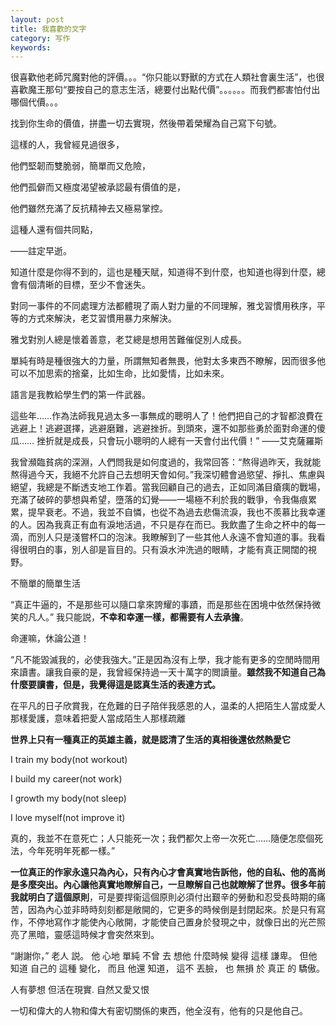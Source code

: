 ```yaml
---
layout: post
title: 我喜歡的文字
category: 写作
keywords:
---
```


很喜歡他老師咒魔對他的評價。。。“你只能以野獸的方式在人類社會裏生活”，也很喜歡魔王那句“要按自己的意志生活，總要付出點代價”。。。。。。而我們都害怕付出哪個代價。。。

找到你生命的價值，拼盡一切去實現，然後帶着榮耀為自己寫下句號。

這樣的人，我曾經見過很多，

他們堅韌而雙脆弱，簡單而又危險，

他們孤僻而又極度渴望被承認最有價值的是，

他們雖然充滿了反抗精神去又極易掌控。

這種人還有個共同點，

——註定早逝。

知道什麼是你得不到的，這也是種天賦，知道得不到什麼，也知道也得到什麼，總會有個清晰的目標，至少不會迷失。

對同一事件的不同處理方法都體現了兩人對力量的不同理解，雅戈習慣用秩序，平等的方式來解決，老艾習慣用暴力來解決。

雅戈對別人總是懷着善意，老艾總是想用苦難催促別人成長。

單純有時是種很強大的力量，所謂無知者無畏，他對太多東西不瞭解，因而很多他可以不加思索的捨棄，比如生命，比如愛情，比如未來。

語言是我教給學生們的第一件武器。

這些年……作為法師我見過太多一事無成的聰明人了！他們把自己的才智都浪費在逃避上！逃避選擇，逃避磨難，逃避挫折。到頭來，還不如那些勇於面對命運的傻瓜……
挫折就是成長，只會玩小聰明的人總有一天會付出代價！”
——艾克薩羅斯

我曾瀕臨貧病的深淵，人們問我是如何度過的，我常回答：“熬得過昨天，我就能熬得過今天，我絕不允許自己去想明天會如何。”我深切體會過慾望、掙扎、焦慮與絕望，我總是不斷透支地工作着。當我回顧自己的過去，正如同滿目瘡痍的戰場，充滿了破碎的夢想與希望，墮落的幻覺——一場極不利於我的戰爭，令我傷痕累累，提早衰老。不過，我並不自憐，也從不為過去悲傷流淚，我也不羨慕比我幸運的人。因為我真正有血有淚地活過，不只是存在而已。我飲盡了生命之杯中的每一滴，而別人只是淺嘗杯口的泡沫。我瞭解到了一些其他人永遠不會知道的事。我看得很明白的事，別人卻是盲目的。只有淚水沖洗過的眼睛，才能有真正開闊的視野。

不簡單的簡單生活

“真正牛逼的，不是那些可以隨口拿來誇耀的事蹟，而是那些在困境中依然保持微笑的凡人。”
我只能説，**不幸和幸運一樣，都需要有人去承擔**。

命運嘛，休論公道！

“凡不能毀滅我的，必使我強大。”正是因為沒有上學，我才能有更多的空閒時間用來讀書。讓我自豪的是，我曾經保持過一天十萬字的閲讀量。**雖然我不知道自己為什麼要讀書，但是，我覺得這是認真生活的表達方式。**

在平凡的日子欣賞我，在危難的日子陪伴我感恩的人，温柔的人把陌生人當成愛人那樣愛護，意味着把愛人當成陌生人那樣疏離

**世界上只有一種真正的英雄主義，就是認清了生活的真相後還依然熱愛它**


I train my body(not workout)

I build my career(not work)

I growth my body(not sleep)

I love myself(not improve it)

真的，我並不在意死亡；人只能死一次；我們都欠上帝一次死亡……隨便怎麼個死法，今年死明年死都一樣。”

**一位真正的作家永遠只為內心，只有內心才會真實地告訴他，他的自私、他的高尚是多麼突出。內心讓他真實地瞭解自己，一旦瞭解自己也就瞭解了世界。很多年前我就明白了這個原則**，可是要捍衞這個原則必須付出艱辛的勞動和忍受長時期的痛苦，因為內心並非時時刻刻都是敞開的，它更多的時候倒是封閉起來。於是只有寫作，不停地寫作才能使內心敞開，才能使自己置身於發現之中，就像日出的光芒照亮了黑暗，靈感這時候才會突然來到。

“謝謝你，” 老人 説。 他 心地 單純 不曾 去 想他 什麼時候 變得 這樣 謙卑。 但他 知道 自己的 這種 變化， 而且 他還 知道， 這不 丟臉， 也 無損 於 真正 的 驕傲。


人有夢想 但活在現實. 自然又愛又恨

一切和偉大的人物和偉大有密切關係的東西，他全沒有，他有的只是他自己。
